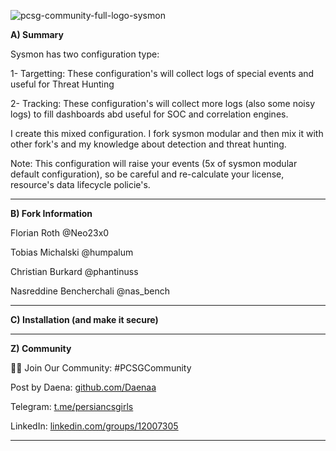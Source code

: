 ![pcsg-community-full-logo-sysmon](https://user-images.githubusercontent.com/58658008/229286833-0e6b0600-afdc-4ff2-8ee0-021f49e80835.gif)


**A) Summary**

Sysmon has two configuration type:

1- Targetting: These configuration's will collect logs of special events and useful for Threat Hunting

2- Tracking: These configuration's will collect more logs (also some noisy logs) to fill dashboards abd useful for SOC and correlation engines.


I create this mixed configuration. I fork sysmon modular and then mix it with other fork's and my knowledge about detection and threat hunting.


Note: This configuration will raise your events (5x of sysmon modular default configuration), so be careful and re-calculate your license, resource's data lifecycle policie's.

-----
**B) Fork Information**

Florian Roth @Neo23x0

Tobias Michalski @humpalum

Christian Burkard @phantinuss

Nasreddine Bencherchali @nas_bench

-----
**C) Installation (and make it secure)**


-----
**Z) Community**

👩‍💻 Join Our Community: #PCSGCommunity

Post by Daena: [github.com/Daenaa](https://github.com/Daenaa)

Telegram: [t.me/persiancsgirls](https://t.me/persiancsgirls)

LinkedIn: [linkedin.com/groups/12007305](https://linkedin.com/groups/12007305)

-----
